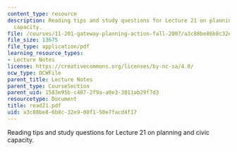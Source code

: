 ```yaml
---
content_type: resource
description: Reading tips and study questions for Lecture 21 on planning and civic
  capacity.
file: /courses/11-201-gateway-planning-action-fall-2007/a3c88be86b8c32e900f150e7facd4f17_read21.pdf
file_size: 13675
file_type: application/pdf
learning_resource_types:
- Lecture Notes
license: https://creativecommons.org/licenses/by-nc-sa/4.0/
ocw_type: OCWFile
parent_title: Lecture Notes
parent_type: CourseSection
parent_uid: 1583e95b-c487-2f9a-a0e3-3811ab29f7d3
resourcetype: Document
title: read21.pdf
uid: a3c88be8-6b8c-32e9-00f1-50e7facd4f17
---
```

Reading tips and study questions for Lecture 21 on planning and civic capacity.